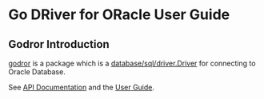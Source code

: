 # Go DRiver for ORacle User Guide

## Godror Introduction

[godror](https://godoc.org/pkg/github.com/godror/godror) is a package which is a
[database/sql/driver.Driver](http://golang.org/pkg/database/sql/driver/#Driver)
for connecting to Oracle Database.

See [API Documentation](https://pkg.go.dev/github.com/godror/godror?tab=doc) and
the [User Guide](contents.md).
